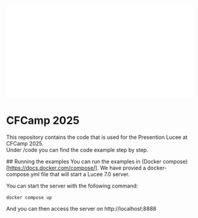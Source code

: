 ![Lucee](https://raw.githubusercontent.com/lucee/Lucee/6.0/images/lucee-white.png)
 
CFCamp 2025
===========

This repository contains the code that is used for the Presention Lucee at CFCamp 2025.  
Under /code you can find the code example step by step. 


## Running the examples
You can run the examples in (Docker compose)[https://docs.docker.com/compose/]. We have provied a docker-compose.yml file that will start a Lucee 7.0 server. 

You can start the server with the following command: 

```
docker compose up
```

And you can then access the server on http://localhost:8888
